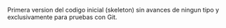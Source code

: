 Primera version del codigo inicial (skeleton) sin avances de ningun tipo y exclusivamente para pruebas con Git.

